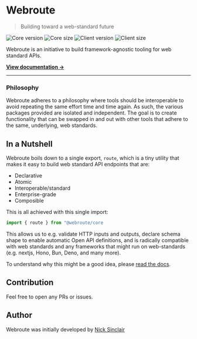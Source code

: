 # Webroute

> Building toward a web-standard future

<div>

![Core version](https://img.shields.io/npm/v/%40webroute%2Fcore?label=%40webroute%2Fcore)
![Core size](https://img.shields.io/bundlephobia/minzip/%40webroute%2Fcore)
![Client version](https://img.shields.io/npm/v/%40webroute%2Fclient?label=%40webroute%2Fclient)
![Client size](https://img.shields.io/bundlephobia/minzip/%40webroute%2Fclient)

</div>

Webroute is an initiative to build framework-agnostic tooling for web standard APIs.

[**View documentation ->**](webroute.vercel.app)

---


### Philosophy

Webroute adheres to a philosophy where tools should be interoperable to avoid repeating the same effort time and time again. As such, the various packages provided are isolated and independent. The goal is to create functionality that can be swapped in and out with other tools that adhere to the same, underlying, web standards.

## In a Nutshell

Webroute boils down to a single export, `route`, which is a tiny utility that makes it easy to build web standard API endpoints that are:
- Declarative
- Atomic
- Interoperable/standard
- Enterprise-grade
- Composible

This is all achieved with this single import:

```ts
import { route } from "@webroute/core
```

This allows us to e.g. validate HTTP inputs and outputs, declare schema shape to enable automatic Open API definitions, and is radically compatible with web standards and any frameworks that might run on web-standards (e.g. nextjs, Hono, Bun, Deno, and many more).

To understand why this might be a good idea, please [read the docs](webroute.vercel.app).

## Contribution

Feel free to open any PRs or issues.

## Author

Webroute was initially developed by [Nick Sinclair](https://github.com/sinclairnick)
